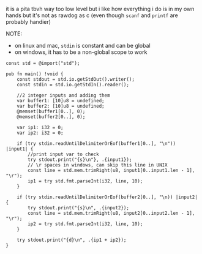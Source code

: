 it is a pita tbvh way too low level but i like how everything i do is in my own hands but it's not as rawdog as c (even though `scanf` and `printf` are probably handier)

NOTE:
- on linux and mac, `stdin` is constant and can be global
- on windows, it has to be a non-global scope to work

```Zig
const std = @import("std");

pub fn main() !void {
	const stdout = std.io.getStdOut().writer();
	const stdin = std.io.getStdIn().reader();

	//2 integer inputs and adding them
	var buffer1: [10]u8 = undefined;
	var buffer2: [10]u8 = undefined;
	@memset(buffer1[0..], 0);
	@memset(buffer2[0..], 0);

	var ip1: i32 = 0;
	var ip2: i32 = 0;

	if (try stdin.readUntilDelimiterOrEof(buffer1[0..], "\n")) |input1| {
		//print input var to check
		try stdout.print("{s}\n"}, .{input1});
		// \r spaces in windows, can skip this line in UNIX
		const line = std.mem.trimRight(u8, input1[0..input1.len - 1], "\r");
		ip1 = try std.fmt.parseInt(i32, line, 10);
	}

	if (try stdin.readUntilDelimiterOrEof(buffer2[0..], "\n)) |input2| {
		try stdout.print("{s}\n", .{input2});
		const line = std.mem.trimRight(u8, input2[0..input2.len - 1], "\r");
		ip2 = try std.fmt.parseInt(i32, line, 10);
	}

	try stdout.print("{d}\n", .{ip1 + ip2});
}
```
